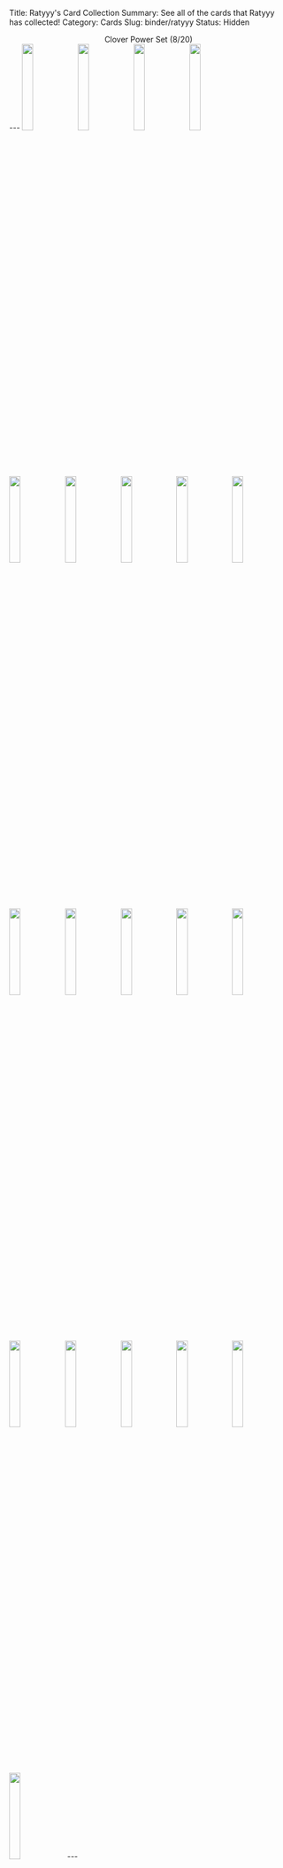 Title: Ratyyy's Card Collection
Summary: See all of the cards that Ratyyy has collected!
Category: Cards
Slug: binder/ratyyy
Status: Hidden

<center>Clover Power Set (8/20)</center>
---
<img src='/images/cards/back-small.png' width='20%'><img src='/images/cards/back-small.png' width='20%'><a href='/card/547c93afbd692/'><img src='/images/cards/547c93afbd692-small.png' width='20%'></a><img src='/images/cards/back-small.png' width='20%'><a href='/card/5728258ed23d4/'><img src='/images/cards/5728258ed23d4-small.png' width='20%'></a><img src='/images/cards/back-small.png' width='20%'><img src='/images/cards/back-small.png' width='20%'><a href='/card/b92b48f7f5e28/'><img src='/images/cards/b92b48f7f5e28-small.png' width='20%'></a><img src='/images/cards/back-small.png' width='20%'><img src='/images/cards/back-small.png' width='20%'><img src='/images/cards/back-small.png' width='20%'><img src='/images/cards/back-small.png' width='20%'><img src='/images/cards/back-small.png' width='20%'><a href='/card/e5208a7c3e7e14/'><img src='/images/cards/e5208a7c3e7e14-small.png' width='20%'></a><a href='/card/8afda7024ce515/'><img src='/images/cards/8afda7024ce515-small.png' width='20%'></a><a href='/card/47e418648ab716/'><img src='/images/cards/47e418648ab716-small.png' width='20%'></a><img src='/images/cards/back-small.png' width='20%'><img src='/images/cards/back-small.png' width='20%'><a href='/card/b85133aeee1f19/'><img src='/images/cards/b85133aeee1f19-small.png' width='20%'></a><a href='/card/24baab34ee5420/'><img src='/images/cards/24baab34ee5420-small.png' width='20%'></a>
---
<center><h2>Event Cards (1)</h2></center>
---
<center><a href='/card/b8ad08aca188/'><img src='/images/cards/b8ad08aca188-small.png' width='20%'></a></center>